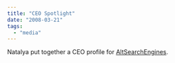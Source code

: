 ```yaml
---
title: "CEO Spotlight"
date: "2008-03-21"
tags: 
  - "media"
---
```


Natalya put together a CEO profile for [AltSearchEngines](http://altsearchengines.com/2008/03/21/ceo-spotlight-on-surf-canyons-mark-cramer/).
